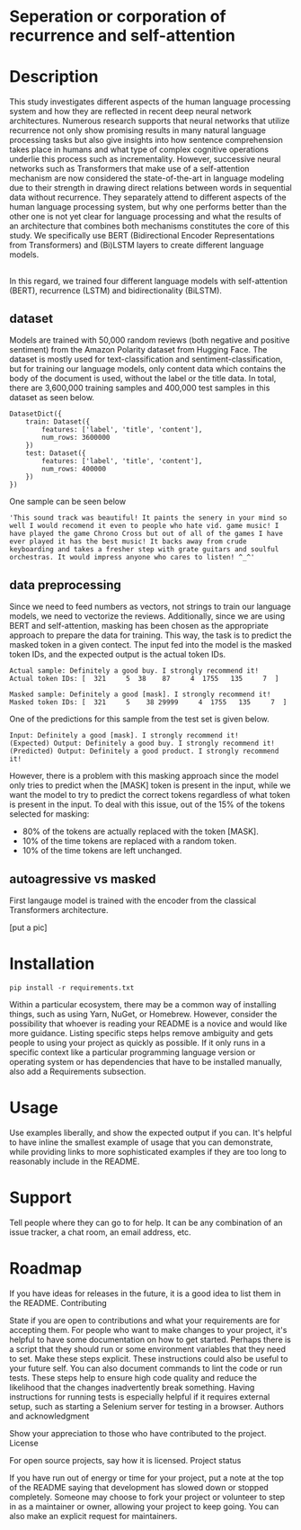 # Seperation or corporation of recurrence and self-attention 
# Description

This study investigates different aspects of the human language processing system and how they are reflected in recent deep neural network architectures.  Numerous research supports that neural networks that utilize recurrence not only show promising results in many natural language processing tasks but also give insights into how sentence comprehension takes place in humans and what type of complex cognitive operations underlie this process such as incrementality. However, successive neural networks such as Transformers that make use of a self-attention mechanism are now considered the state-of-the-art in language modeling due to their strength in drawing direct relations between words in sequential data without recurrence.  They separately attend to different aspects of the human language processing system, but why one performs better than the other one is not yet clear for language processing and what the results of an architecture that combines both mechanisms constitutes the core of this study. We specifically use BERT (Bidirectional Encoder Representations from Transformers) and (Bi)LSTM layers to create different language models.

## 
In this regard, we trained four different language models with self-attention (BERT), recurrence (LSTM) and bidirectionality (BiLSTM).

## dataset

Models are trained with 50,000 random reviews (both negative and positive sentiment) from the Amazon Polarity dataset from Hugging Face. The dataset is mostly used for text-classification and sentiment-classification, but for training our language models, only content data which contains the body of the document is used, without the label or the title data. In total, there are 3,600,000 training samples and 400,000 test samples in this dataset as seen below.

```
DatasetDict({
    train: Dataset({
        features: ['label', 'title', 'content'],
        num_rows: 3600000
    })
    test: Dataset({
        features: ['label', 'title', 'content'],
        num_rows: 400000
    })
})
```

One sample can be seen below

```
'This sound track was beautiful! It paints the senery in your mind so well I would recomend it even to people who hate vid. game music! I have played the game Chrono Cross but out of all of the games I have ever played it has the best music! It backs away from crude keyboarding and takes a fresher step with grate guitars and soulful orchestras. It would impress anyone who cares to listen! ^_^'
```

## data preprocessing

Since we need to feed numbers as vectors, not strings to train our language models, we need to vectorize the reviews. Additionally, since we are using BERT and self-attention, masking has been chosen as the appropriate approach to prepare the data for training. This way, the task is to predict the masked token in a given contect. The input fed into the model is the masked token IDs, and the expected output is the actual token IDs. 

```
Actual sample: Definitely a good buy. I strongly recommend it!
Actual token IDs: [  321     5  38    87     4  1755   135     7  ]

Masked sample: Definitely a good [mask]. I strongly recommend it!
Masked token IDs: [  321     5    38 29999     4  1755   135     7  ]
```

One of the predictions for this sample from the test set is given below. 

```
Input: Definitely a good [mask]. I strongly recommend it!
(Expected) Output: Definitely a good buy. I strongly recommend it!
(Predicted) Output: Definitely a good product. I strongly recommend it!
```

However, there is a problem with this masking approach since the model only tries to predict when the [MASK] token is present in the input, while we want the model to try to predict the correct tokens regardless of what token is present in the input. To deal with this issue, out of the 15% of the tokens selected for masking:
- 80% of the tokens are actually replaced with the token [MASK].
- 10% of the time tokens are replaced with a random token.
- 10% of the time tokens are left unchanged.

## autoagressive vs masked

First langauge model is trained with the encoder from the classical Transformers architecture.

[put a pic]

# Installation

```
pip install -r requirements.txt

```
Within a particular ecosystem, there may be a common way of installing things, such as using Yarn, NuGet, or Homebrew. However, consider the possibility that whoever is reading your README is a novice and would like more guidance. Listing specific steps helps remove ambiguity and gets people to using your project as quickly as possible. If it only runs in a specific context like a particular programming language version or operating system or has dependencies that have to be installed manually, also add a Requirements subsection.
# Usage

Use examples liberally, and show the expected output if you can. It's helpful to have inline the smallest example of usage that you can demonstrate, while providing links to more sophisticated examples if they are too long to reasonably include in the README.
# Support

Tell people where they can go to for help. It can be any combination of an issue tracker, a chat room, an email address, etc.
# Roadmap

If you have ideas for releases in the future, it is a good idea to list them in the README.
Contributing

State if you are open to contributions and what your requirements are for accepting them.
For people who want to make changes to your project, it's helpful to have some documentation on how to get started. Perhaps there is a script that they should run or some environment variables that they need to set. Make these steps explicit. These instructions could also be useful to your future self.
You can also document commands to lint the code or run tests. These steps help to ensure high code quality and reduce the likelihood that the changes inadvertently break something. Having instructions for running tests is especially helpful if it requires external setup, such as starting a Selenium server for testing in a browser.
Authors and acknowledgment

Show your appreciation to those who have contributed to the project.
License

For open source projects, say how it is licensed.
Project status

If you have run out of energy or time for your project, put a note at the top of the README saying that development has slowed down or stopped completely. Someone may choose to fork your project or volunteer to step in as a maintainer or owner, allowing your project to keep going. You can also make an explicit request for maintainers.

